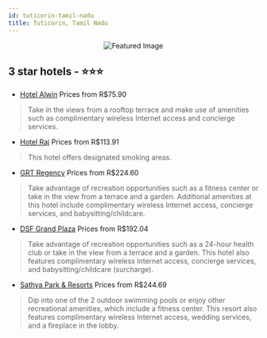 ```yaml
---
id: tuticorin-tamil-nadu
title: Tuticorin, Tamil Nadu
---
```


<center><img src="https://i.travelapi.com/hotels/34000000/33710000/33709200/33709200/51005a7d_z.jpg" alt="Featured Image" /></center>


##  3 star hotels - ⭐️⭐️⭐️

-    [Hotel Alwin](https://us.hurb.com/hotels/tuticorin/hotel-alwin-JNP-JP955782?cmp=18055) Prices from R$75.90
   > Take in the views from a rooftop terrace and make use of amenities such as complimentary wireless Internet access and concierge services.
-    [Hotel Raj](https://us.hurb.com/hotels/tuticorin/hotel-raj-JNP-JP343222?cmp=18055) Prices from R$113.91
   > This hotel offers designated smoking areas.
-    [GRT Regency](https://us.hurb.com/hotels/tuticorin/grt-regency-JNP-JP834037?cmp=18055) Prices from R$224.60
   > Take advantage of recreation opportunities such as a fitness center or take in the view from a terrace and a garden. Additional amenities at this hotel include complimentary wireless Internet access, concierge services, and babysitting/childcare.
-    [DSF Grand Plaza](https://us.hurb.com/hotels/tuticorin/dsf-grand-plaza-JNP-JP281249?cmp=18055) Prices from R$192.04
   > Take advantage of recreation opportunities such as a 24-hour health club or take in the view from a terrace and a garden. This hotel also features complimentary wireless Internet access, concierge services, and babysitting/childcare (surcharge).
-    [Sathya Park & Resorts](https://us.hurb.com/hotels/tuticorin/sathya-park-resorts-JNP-JP174004?cmp=18055) Prices from R$244.69
   > Dip into one of the 2 outdoor swimming pools or enjoy other recreational amenities, which include a fitness center. This resort also features complimentary wireless Internet access, wedding services, and a fireplace in the lobby.
